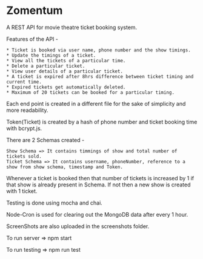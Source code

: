 # Zomentum
A REST API for movie theatre ticket booking system.

Features of the API -

    * Ticket is booked via user name, phone number and the show timings.
    * Update the timings of a ticket.
    * View all the tickets of a particular time.
    * Delete a particular ticket.
    * View user details of a particular ticket.
    * A ticket is expired after 8hrs difference between ticket timing and current time.
    * Expired tickets get automatically deleted.
    * Maximum of 20 tickets can be booked for a particular timing.
   
Each end point is created in a different file for the sake of simplicity and more readability.

Token(Ticket) is created by a hash of phone number and ticket booking time with bcrypt.js.

There are 2 Schemas created -

    Show Schema => It contains timmings of show and total number of tickets sold.
    Ticket Schema => It contains username, phoneNumber, reference to a show from show schema, timestamp and Token.
 
Whenever a ticket is booked then that number of tickets is increased by 1 if that show is already present in Schema. If not then a new show is created with 1 ticket.

Testing is done using mocha and chai.

Node-Cron is used for clearing out the MongoDB data after every 1 hour.

ScreenShots are also uploaded in the screenshots folder.

To run server => npm start

To run testing => npm run test
